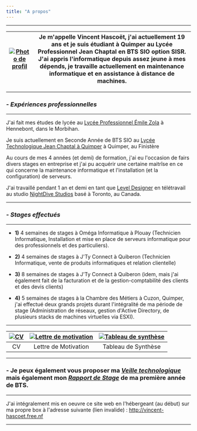 ```yaml
---
title: "A propos"
---
```

***
|[![Photo de profil](https://vhascoet-pro.github.io/portfolio-bts.github.io/pics/photo.jpg)](https://vhascoet-pro.github.io/portfolio-bts.github.io/pics/photo.jpg)|Je m'appelle Vincent Hascoët, j'ai actuellement 19 ans et je suis étudiant à Quimper au Lycée Professionnel Jean Chaptal en BTS SIO option SISR. J'ai appris l'informatique depuis assez jeune à mes dépends, je travaille actuellement en maintenance informatique et en assistance à distance de machines.|
|:---:|:---:|

***
### - _Expériences professionnelles_
***
J'ai fait mes études de lycée au [Lycée Professionnel Émile Zola](https://www.lpzola56.com/) à Hennebont, dans le Morbihan.

Je suis actuellement en Seconde Année de BTS SIO au [Lycée Technologique Jean Chaptal à Quimper](https://www.lycee-chaptal.fr) à Quimper, au Finistère

Au cours de mes 4 années (et demi) de formation, j'ai eu l'occasion de fairs divers stages en entreprise et j'ai pu acquérir une certaine maitrîse en ce qui concerne la  maintenance informatique et l'installation (et la configuration) de serveurs.

J'ai travaillé pendant 1 an et demi en tant que [Level Designer](https://vhascoet-pro.github.io/portfolio-bts.github.io/level_designer) en télétravail au studio [NightDive Studios](https://vhascoet-pro.github.io/portfolio-bts.github.io/nightdive/) basé à Toronto, au Canada.
***
### - _Stages effectués_
***
- **1)** 4 semaines de stages à Oméga Informatique à Plouay (Technicien Informatique, Installation et mise en place de serveurs informatique pour des professionnels et des particuliers).

- **2)** 4 semaines de stages à J'Ty Connect à Quiberon (Technicien Informatique, vente de produits informatiques et relation clientelle)

- **3)** 8 semaines de stages à J'Ty Connect à Quiberon (idem, mais j'ai également fait de la facturation et de la gestion-comptabilité des clients et des devis clients)

- **4)** 5 semaines de stages à la Chambre des Métiers à Cuzon, Quimper, j'ai effectué deux grands projets durant l'intégralité de ma période de stage (Administration de réseaux, gestion d'Active Directory, de plusieurs stacks de machines virtuelles via ESXI).
***

|<div align="center">[![CV](https://vhascoet-pro.github.io/portfolio-bts.github.io/pics/pdf.png)](https://vhascoet-pro.github.io/portfolio-bts.github.io/docs/CV_Vincent_Hascoet.pdf)</div>|<div align="center">[![Lettre de motivation](https://vhascoet-pro.github.io/portfolio-bts.github.io/pics/pdf.png)](https://vhascoet-pro.github.io/portfolio-bts.github.io/docs/Lettre_de_Motivation_Vincent_Hascoet.pdf)</div>|<div align="center">[![Tableau de synthèse](https://vhascoet-pro.github.io/portfolio-bts.github.io/pics/pdf.png)](https://vhascoet-pro.github.io/portfolio-bts.github.io/docs/BTS_SIO_-_Tableau_de_synthese_-_Hascoet_Vincent.pdf)</div>|
|:---:|:---:|:---:|
|CV|Lettre de Motivation|Tableau de Synthèse|
***
### - Je peux également vous proposer ma _[Veille technologique](https://vhascoet-pro.github.io/portfolio-bts.github.io/veille/veille)_ mais également mon _[Rapport de Stage](https://vhasoet-pro.github.io/portfolio-bts.github.io/RDS/Rapport)_ de ma première année de BTS.
***
J'ai intégralement mis en oeuvre ce site web en l'hébergeant (au début) sur ma propre box à l'adresse suivante (lien invalide) : <http://vincent-hascoet.free.nf>
***